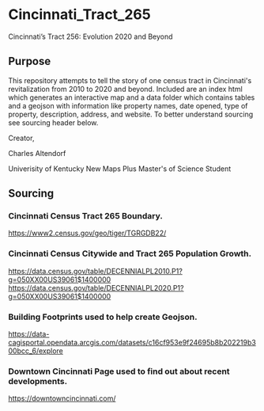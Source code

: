 # Cincinnati_Tract_265
Cincinnati’s Tract 256: Evolution 2020 and Beyond

## Purpose
This repository attempts to tell the story of one census tract in Cincinnati's revitalization from 2010 to 2020 and beyond.  Included are an index html which generates an interactive map and a data folder which contains tables and a geojson with information like property names, date opened, type of property, description, address, and website.  To better understand sourcing see sourcing header below.

Creator,

Charles Altendorf

Univerisity of Kentucky New Maps Plus Master's of Science Student

## Sourcing
### Cincinnati Census Tract 265 Boundary.  
https://www2.census.gov/geo/tiger/TGRGDB22/
### Cincinnati Census Citywide and Tract 265 Population Growth.
https://data.census.gov/table/DECENNIALPL2010.P1?g=050XX00US39061$1400000
https://data.census.gov/table/DECENNIALPL2020.P1?g=050XX00US39061$1400000
### Building Footprints used to help create Geojson.
https://data-cagisportal.opendata.arcgis.com/datasets/c16cf953e9f24695b8b202219b300bcc_6/explore
### Downtown Cincinnati Page used to find out about recent developments.
https://downtowncincinnati.com/
